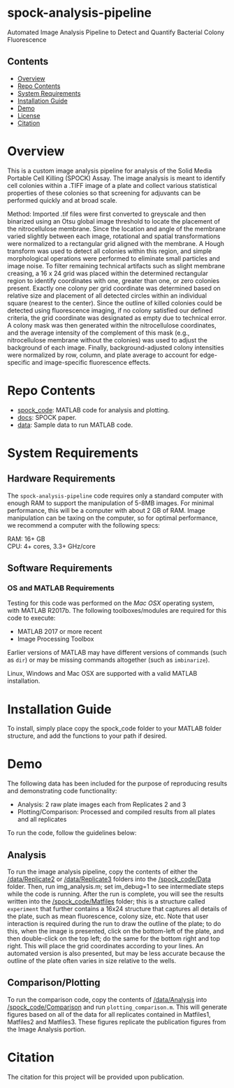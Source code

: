 # spock-analysis-pipeline

Automated Image Analysis Pipeline to Detect and Quantify Bacterial Colony Fluorescence

## Contents

- [Overview](#overview)
- [Repo Contents](#repo-contents)
- [System Requirements](#system-requirements)
- [Installation Guide](#installation-guide)
- [Demo](#demo)
- [License](./LICENSE)
- [Citation](#citation)

# Overview

This is a custom image analysis pipeline for analysis of the Solid Media Portable Cell Killing (SPOCK) Assay. The image analysis is meant to identify cell colonies within a .TIFF image of a plate and collect various statistical properties of these colonies so that screening for adjuvants can be performed quickly and at broad scale.

Method:
Imported .tif files were first converted to greyscale and then binarized using an Otsu global image threshold to locate the placement of the nitrocellulose membrane. Since the location and angle of the membrane varied slightly between each image, rotational and spatial transformations were normalized to a rectangular grid aligned with the membrane. A Hough transform was used to detect all colonies within this region, and simple morphological operations were performed to eliminate small particles and image noise. To filter remaining technical artifacts such as slight membrane creasing, a 16 x 24 grid was placed within the determined rectangular region to identify coordinates with one, greater than one, or zero colonies present. Exactly one colony per grid coordinate was determined based on relative size and placement of all detected circles within an individual square (nearest to the center). Since the outline of killed colonies could be detected using fluorescence imaging, if no colony satisfied our defined criteria, the grid coordinate was designated as empty due to technical error. A colony mask was then generated within the nitrocellulose coordinates, and the average intensity of the complement of this mask (e.g., nitrocellulose membrane without the colonies) was used to adjust the background of each image. Finally, background-adjusted colony intensities were normalized by row, column, and plate average to account for edge-specific and image-specific fluorescence effects.

# Repo Contents

- [spock_code](./spock_code): MATLAB code for analysis and plotting.
- [docs](./docs): SPOCK paper.
- [data](./data): Sample data to run MATLAB code.

# System Requirements

## Hardware Requirements

The `spock-analysis-pipeline` code requires only a standard computer with enough RAM to support the manipulation of 5-8MB images. For minimal performance, this will be a computer with about 2 GB of RAM. Image manipulation can be taxing on the computer, so for optimal performance, we recommend a computer with the following specs:

RAM: 16+ GB  
CPU: 4+ cores, 3.3+ GHz/core

## Software Requirements

### OS and MATLAB Requirements

Testing for this code was performed on the *Mac OSX* operating system, with MATLAB R2017b. The following toolboxes/modules are required for this code to execute:
- MATLAB 2017 or more recent
- Image Processing Toolbox

Earlier versions of MATLAB may have different versions of commands (such as `dir`) or may be missing commands altogether (such as `imbinarize`).

Linux, Windows and Mac OSX are supported with a valid MATLAB installation.

# Installation Guide

To install, simply place copy the spock_code folder to your MATLAB folder structure, and add the functions to your path if desired.

# Demo

The following data has been included for the purpose of reproducing results and demonstrating code functionality:
- Analysis: 2 raw plate images each from Replicates 2 and 3
- Plotting/Comparison: Processed and compiled results from all plates and all replicates

To run the code, follow the guidelines below:
## Analysis

To run the image analysis pipeline, copy the contents of either the [/data/Replicate2](./data/Replicate2) or [/data/Replicate3](./data/Replicate3) folders into the [/spock_code/Data](./spock_code/Data) folder. Then, run img_analysis.m; set im_debug=1 to see intermediate steps while the code is running. After the run is complete, you will see the results written into the [/spock_code/Matfiles](./spock_code/Matfiles) folder; this is a structure called `experiment` that further contains a 16x24 structure that captures all details of the plate, such as mean fluorescence, colony size, etc. Note that user interaction is required during the run to draw the outline of the plate; to do this, when the image is presented, click on the bottom-left of the plate, and then double-click on the top left; do the same for the bottom right and top right. This will place the grid coordinates according to your lines. An automated version is also presented, but may be less accurate because the outline of the plate often varies in size relative to the wells.

## Comparison/Plotting

To run the comparison code, copy the contents of [/data/Analysis](./data/Analysis/) into [/spock_code/Comparison](./spock_code/comparison) and run `plotting_comparison.m`. This will generate figures based on all of the data for all replicates contained in Matfiles1, Matfiles2 and Matfiles3. These figures replicate the publication figures from the Image Analysis portion.

# Citation
The citation for this project will be provided upon publication. 
